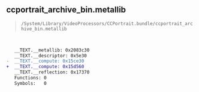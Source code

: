 ## ccportrait_archive_bin.metallib

> `/System/Library/VideoProcessors/CCPortrait.bundle/ccportrait_archive_bin.metallib`

```diff

 
   __TEXT.__metallib: 0x2083c30
   __TEXT.__descriptor: 0x5e30
-  __TEXT.__compute: 0x15ce30
+  __TEXT.__compute: 0x15d560
   __TEXT.__reflection: 0x17370
   Functions: 0
   Symbols:   0

```
